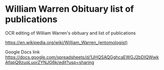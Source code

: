 # William Warren Obituary list of publications

OCR editing of William Warren's obituary and list of publications


https://en.wikipedia.org/wiki/William_Warren_(entomologist)

Google Docs link https://docs.google.com/spreadsheets/d/1JHQSAQGghcaEWGJ2bDIQWwkAfqpQ9zuqLuorZYNJG6k/edit?usp=sharing

